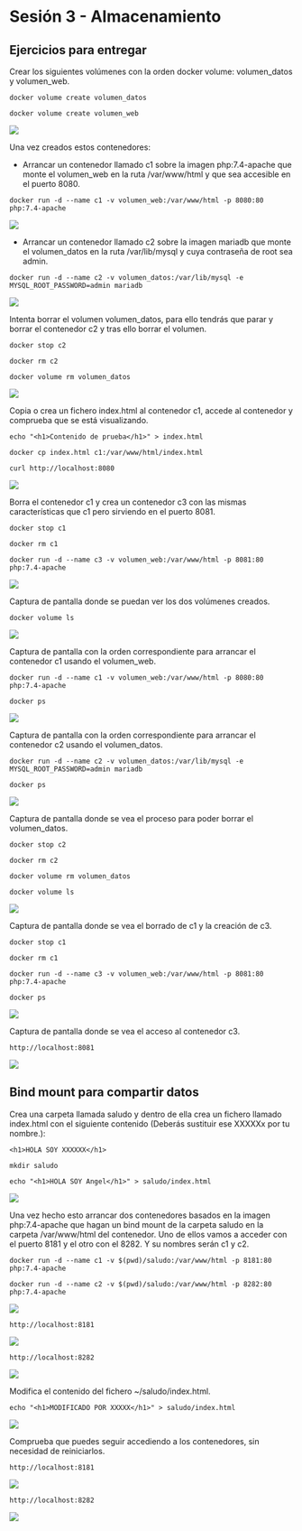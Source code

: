 # Sesión 3 - Almacenamiento

## Ejercicios para entregar

Crear los siguientes volúmenes con la orden docker volume: volumen_datos y volumen_web.

`docker volume create volumen_datos`

`docker volume create volumen_web`

![](/Images/img16.png)

Una vez creados estos contenedores:

- Arrancar un contenedor llamado c1 sobre la imagen php:7.4-apache que monte el volumen_web en la ruta /var/www/html y que sea accesible en el puerto 8080.

`docker run -d --name c1 -v volumen_web:/var/www/html -p 8080:80 php:7.4-apache`

![](/Images/img17.png)

- Arrancar un contenedor llamado c2 sobre la imagen mariadb que monte el volumen_datos en la ruta /var/lib/mysql y cuya contraseña de root sea admin.

`docker run -d --name c2 -v volumen_datos:/var/lib/mysql -e MYSQL_ROOT_PASSWORD=admin mariadb`

![](/Images/img18.png)


Intenta borrar el volumen volumen_datos, para ello tendrás que parar y borrar el contenedor c2 y tras ello borrar el volumen.

`docker stop c2`

`docker rm c2`

`docker volume rm volumen_datos`

![](/Images/img19.png)

Copia o crea un fichero index.html al contenedor c1, accede al contenedor y comprueba que se está visualizando.

`echo "<h1>Contenido de prueba</h1>" > index.html`

`docker cp index.html c1:/var/www/html/index.html`

`curl http://localhost:8080`

![](/Images/img20.png)

Borra el contenedor c1 y crea un contenedor c3 con las mismas características que c1 pero sirviendo en el puerto 8081.

`docker stop c1`

`docker rm c1`

`docker run -d --name c3 -v volumen_web:/var/www/html -p 8081:80 php:7.4-apache`

![](/Images/img22.png)


Captura de pantalla donde se puedan ver los dos volúmenes creados.

`docker volume ls`

![](/Images/img23.png)

Captura de pantalla con la orden correspondiente para arrancar el contenedor c1 usando el volumen_web.

`docker run -d --name c1 -v volumen_web:/var/www/html -p 8080:80 php:7.4-apache`

`docker ps`

![](/Images/img24.png)

Captura de pantalla con la orden correspondiente para arrancar el contenedor c2 usando el volumen_datos.

`docker run -d --name c2 -v volumen_datos:/var/lib/mysql -e MYSQL_ROOT_PASSWORD=admin mariadb`

`docker ps`

![](/Images/img25.png)

Captura de pantalla donde se vea el proceso para poder borrar el volumen_datos.

`docker stop c2`

`docker rm c2`

`docker volume rm volumen_datos`

`docker volume ls`

![](/Images/img26.png)

Captura de pantalla donde se vea el borrado de c1 y la creación de c3.

`docker stop c1`

`docker rm c1`

`docker run -d --name c3 -v volumen_web:/var/www/html -p 8081:80 php:7.4-apache`

`docker ps`

![](/Images/img27.png)

Captura de pantalla donde se vea el acceso al contenedor c3.

`http://localhost:8081`

![](/Images/img28.png)


## Bind mount para compartir datos

Crea una carpeta llamada saludo y dentro de ella crea un fichero llamado index.html con el siguiente contenido (Deberás sustituir ese XXXXXx por tu nombre.):

`<h1>HOLA SOY XXXXXX</h1>`

`mkdir saludo`

`echo "<h1>HOLA SOY Angel</h1>" > saludo/index.html`

![](/Images/img29.png)

Una vez hecho esto arrancar dos contenedores basados en la imagen php:7.4-apache que hagan un bind mount de la carpeta saludo en la carpeta /var/www/html del contenedor. Uno de ellos vamos a acceder con el puerto 8181 y el otro con el 8282. Y su nombres serán c1 y c2.

`docker run -d --name c1 -v $(pwd)/saludo:/var/www/html -p 8181:80 php:7.4-apache`

`docker run -d --name c2 -v $(pwd)/saludo:/var/www/html -p 8282:80 php:7.4-apache`

![](/Images/img30.png)

`http://localhost:8181`

![](/Images/img31.png)

`http://localhost:8282`

![](/Images/img32.png)


Modifica el contenido del fichero ~/saludo/index.html.

`echo "<h1>MODIFICADO POR XXXXX</h1>" > saludo/index.html`

![](/Images/img33.png)

Comprueba que puedes seguir accediendo a los contenedores, sin necesidad de reiniciarlos.

`http://localhost:8181`

![](/Images/img34.png)

`http://localhost:8282`

![](/Images/img35.png)

